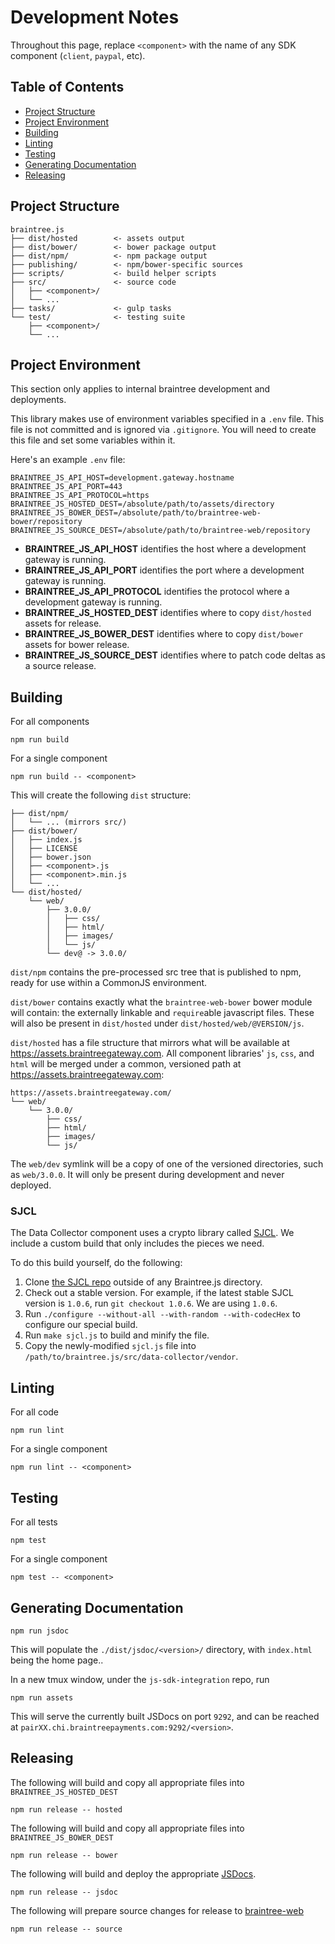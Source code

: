Development Notes
=================

Throughout this page, replace `<component>` with the name of any SDK component (`client`, `paypal`, etc).

## Table of Contents

* [Project Structure](#project-structure)
* [Project Environment](#project-environment)
* [Building](#building)
* [Linting](#linting)
* [Testing](#testing)
* [Generating Documentation](#generating-documentation)
* [Releasing](#releasing)

## Project Structure

```
braintree.js
├── dist/hosted        <- assets output
├── dist/bower/        <- bower package output
├── dist/npm/          <- npm package output
├── publishing/        <- npm/bower-specific sources
├── scripts/           <- build helper scripts
├── src/               <- source code
│   ├── <component>/
│   └── ...
├── tasks/             <- gulp tasks
└── test/              <- testing suite
    ├── <component>/
    └── ...
```

## Project Environment

This section only applies to internal braintree development and deployments.

This library makes use of environment variables specified in a `.env` file. This file is not committed and is ignored via `.gitignore`. You will need to create this file and set some variables within it.

Here's an example `.env` file:
```
BRAINTREE_JS_API_HOST=development.gateway.hostname
BRAINTREE_JS_API_PORT=443
BRAINTREE_JS_API_PROTOCOL=https
BRAINTREE_JS_HOSTED_DEST=/absolute/path/to/assets/directory
BRAINTREE_JS_BOWER_DEST=/absolute/path/to/braintree-web-bower/repository
BRAINTREE_JS_SOURCE_DEST=/absolute/path/to/braintree-web/repository
```

* __BRAINTREE_JS_API_HOST__ identifies the host where a development gateway is running.
* __BRAINTREE_JS_API_PORT__ identifies the port where a development gateway is running.
* __BRAINTREE_JS_API_PROTOCOL__ identifies the protocol where a development gateway is running.
* __BRAINTREE_JS_HOSTED_DEST__ identifies where to copy `dist/hosted` assets for release.
* __BRAINTREE_JS_BOWER_DEST__ identifies where to copy `dist/bower` assets for bower release.
* __BRAINTREE_JS_SOURCE_DEST__ identifies where to patch code deltas as a source release.

## Building

For all components

```
npm run build
```

For a single component

```
npm run build -- <component>
```

This will create the following `dist` structure:

```
├── dist/npm/
│   └── ... (mirrors src/)
├── dist/bower/
│   ├── index.js
│   ├── LICENSE
│   ├── bower.json
│   ├── <component>.js
│   ├── <component>.min.js
│   └── ...
└── dist/hosted/
    └── web/
        ├── 3.0.0/
        │   ├── css/
        │   ├── html/
        │   ├── images/
        │   └── js/
        └── dev@ -> 3.0.0/
```

`dist/npm` contains the pre-processed src tree that is published to npm, ready for use within a CommonJS environment.

`dist/bower` contains exactly what the `braintree-web-bower` bower module will contain: the externally linkable and `require`able javascript files. These will also be present in `dist/hosted` under `dist/hosted/web/@VERSION/js`.

`dist/hosted` has a file structure that mirrors what will be available at https://assets.braintreegateway.com. All component libraries' `js`, `css`, and `html` will be merged under a common, versioned path at https://assets.braintreegateway.com:

```
https://assets.braintreegateway.com/
└── web/
    └── 3.0.0/
        ├── css/
        ├── html/
        ├── images/
        └── js/
```

The `web/dev` symlink will be a copy of one of the versioned directories, such as `web/3.0.0`. It will only be present during development and never deployed.

### SJCL

The Data Collector component uses a crypto library called [SJCL](https://github.com/bitwiseshiftleft/sjcl). We include a custom build that only includes the pieces we need.

To do this build yourself, do the following:

1. Clone [the SJCL repo](https://github.com/bitwiseshiftleft/sjcl) outside of any Braintree.js directory.
1. Check out a stable version. For example, if the latest stable SJCL version is `1.0.6`, run `git checkout 1.0.6`. We are using `1.0.6`.
1. Run `./configure --without-all --with-random --with-codecHex` to configure our special build.
1. Run `make sjcl.js` to build and minify the file.
1. Copy the newly-modified `sjcl.js` file into `/path/to/braintree.js/src/data-collector/vendor`.

## Linting

For all code

```
npm run lint
```

For a single component

```
npm run lint -- <component>
```

## Testing

For all tests

```
npm test
```

For a single component

```
npm test -- <component>
```

## Generating Documentation

```
npm run jsdoc
```

This will populate the `./dist/jsdoc/<version>/` directory, with `index.html` being the home page..

In a new tmux window, under the `js-sdk-integration` repo, run

```
npm run assets
```

This will serve the currently built JSDocs on port `9292`, and can be reached at `pairXX.chi.braintreepayments.com:9292/<version>`.

## Releasing

The following will build and copy all appropriate files into `BRAINTREE_JS_HOSTED_DEST`

```
npm run release -- hosted
```

The following will build and copy all appropriate files into `BRAINTREE_JS_BOWER_DEST`

```
npm run release -- bower
```

The following will build and deploy the appropriate [JSDocs](https://braintree.github.io/braintree-web/).

```
npm run release -- jsdoc
```

The following will prepare source changes for release to [braintree-web](https://github.com/braintree/braintree-web)

```
npm run release -- source
```
